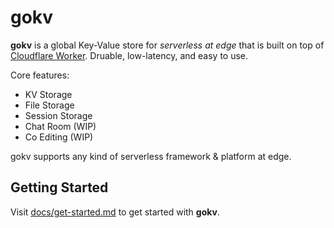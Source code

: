 # gokv

**gokv** is a global Key-Value store for _serverless at edge_ that is built on top of [Cloudflare Worker](https://workers.cloudflare.com/).
Druable, low-latency, and easy to use.

Core features:

- KV Storage
- File Storage
- Session Storage
- Chat Room (WIP)
- Co Editing (WIP)

gokv supports any kind of serverless framework & platform at edge.

## Getting Started

Visit [docs/get-started.md](./docs/get-started.md) to get started with **gokv**.
